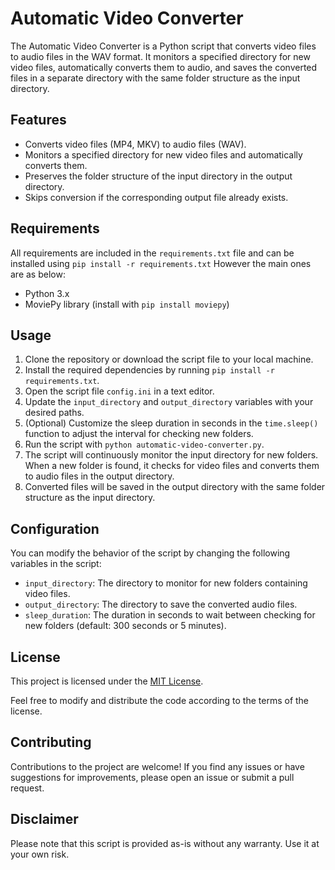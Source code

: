 # Automatic Video Converter

The Automatic Video Converter is a Python script that converts video files to audio files in the WAV format. It monitors a specified directory for new video files, automatically converts them to audio, and saves the converted files in a separate directory with the same folder structure as the input directory.

## Features

- Converts video files (MP4, MKV) to audio files (WAV).
- Monitors a specified directory for new video files and automatically converts them.
- Preserves the folder structure of the input directory in the output directory.
- Skips conversion if the corresponding output file already exists.

## Requirements
All requirements are included in the `requirements.txt` file and can be installed using `pip install -r requirements.txt` 
However the main ones are as below:

- Python 3.x
- MoviePy library (install with `pip install moviepy`) 

## Usage

1. Clone the repository or download the script file to your local machine.
2. Install the required dependencies by running `pip install -r requirements.txt`.
3. Open the script file `config.ini` in a text editor.
4. Update the `input_directory` and `output_directory` variables with your desired paths.
5. (Optional) Customize the sleep duration in seconds in the `time.sleep()` function to adjust the interval for checking new folders.
6. Run the script with `python automatic-video-converter.py`.
7. The script will continuously monitor the input directory for new folders. When a new folder is found, it checks for video files and converts them to audio files in the output directory.
8. Converted files will be saved in the output directory with the same folder structure as the input directory.

## Configuration

You can modify the behavior of the script by changing the following variables in the script:

- `input_directory`: The directory to monitor for new folders containing video files.
- `output_directory`: The directory to save the converted audio files.
- `sleep_duration`: The duration in seconds to wait between checking for new folders (default: 300 seconds or 5 minutes).

## License

This project is licensed under the [MIT License](LICENSE).

Feel free to modify and distribute the code according to the terms of the license.

## Contributing

Contributions to the project are welcome! If you find any issues or have suggestions for improvements, please open an issue or submit a pull request.

## Disclaimer

Please note that this script is provided as-is without any warranty. Use it at your own risk.

